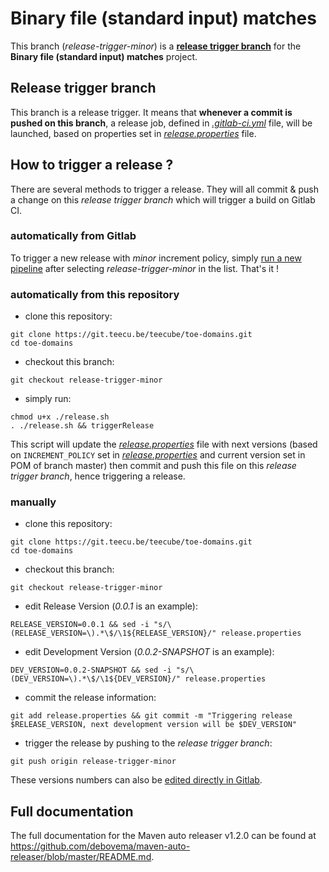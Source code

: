 # Binary file (standard input) matches

This branch (*release-trigger-minor*) is a [**release trigger branch**](#release-trigger-branch) for the **Binary file (standard input) matches** project.

## Release trigger branch

This branch is a release trigger. It means that **whenever a commit is pushed on this branch**, a release job, defined in [*.gitlab-ci.yml*](./.gitlab-ci.yml) file, will be launched, based on properties set in [*release.properties*](./release.properties) file.

## How to trigger a release ?

There are several methods to trigger a release.
They will all commit & push a change on this *release trigger branch* which will trigger a build on Gitlab CI.

### automatically from Gitlab

To trigger a new release with *minor* increment policy, simply [run a new pipeline](https://git.teecu.be/teecube/toe-domains/pipelines/new) after selecting *release-trigger-minor* in the list.
That's it !

### automatically from this repository

* clone this repository:
```shell
git clone https://git.teecu.be/teecube/toe-domains.git
cd toe-domains
```

* checkout this branch:
```shell
git checkout release-trigger-minor
```

* simply run:
```shell
chmod u+x ./release.sh
. ./release.sh && triggerRelease
```

This script will update the [*release.properties*](./release.properties) file with next versions (based on ```INCREMENT_POLICY``` set in [*release.properties*](./release.properties) and current version set in POM of branch master) then commit and push this file on this *release trigger branch*, hence triggering a release.

### manually

* clone this repository:
```shell
git clone https://git.teecu.be/teecube/toe-domains.git
cd toe-domains
```

* checkout this branch:
```shell
git checkout release-trigger-minor
```

* edit Release Version (*0.0.1* is an example):
```shell
RELEASE_VERSION=0.0.1 && sed -i "s/\(RELEASE_VERSION=\).*\$/\1${RELEASE_VERSION}/" release.properties
```

* edit Development Version (*0.0.2-SNAPSHOT* is an example):
```shell
DEV_VERSION=0.0.2-SNAPSHOT && sed -i "s/\(DEV_VERSION=\).*\$/\1${DEV_VERSION}/" release.properties
```

* commit the release information:
```shell
git add release.properties && git commit -m "Triggering release $RELEASE_VERSION, next development version will be $DEV_VERSION"
```

* trigger the release by pushing to the *release trigger branch*:
```shell
git push origin release-trigger-minor
```

These versions numbers can also be [edited directly in Gitlab](https://git.teecu.be/teecube/toe-domains/edit/release-trigger-minor/release.properties).

## Full documentation

The full documentation for the Maven auto releaser v1.2.0 can be found at https://github.com/debovema/maven-auto-releaser/blob/master/README.md.
